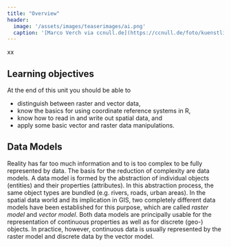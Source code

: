 ```yaml
---
title: "Overview"
header:
  image: '/assets/images/teaserimages/ai.png'
  caption: '[Marco Verch via ccnull.de](https://ccnull.de/foto/kuenstliche-intelligenz-bei-der-arbeit/1095606). [CC-BY 2.0](https://creativecommons.org/licenses/by/2.0/de/). Image cropped.'
---
```


xx

<!--more-->


## Learning objectives
At the end of this unit you should be able to

* distinguish between raster and vector data,
* know the basics for using coordinate reference systems in R, 
* know how to read in and write out spatial data, and
* apply some basic vector and raster data manipulations.


## Data Models

Reality has far too much information and to is too complex to be fully represented by data.
The basis for the reduction of complexity are data models. A data model is formed by the abstraction of individual objects (entities) and their properties (attributes). 
In this abstraction process, the same object types are bundled (e.g. rivers, roads, urban areas).
In the spatial data world and its implication in GIS, two completely different data models have been established for this purpose, which are called _raster model_ and _vector model_. 
Both data models are principally usable for the representation of continuous properties as well as for discrete (geo-) objects. 
In practice, however, continuous data is usually represented by the raster model and discrete data by the vector model.

